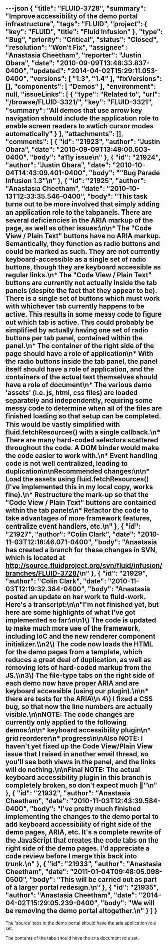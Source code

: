 ---json
{
  "title": "FLUID-3728",
  "summary": "Improve accessibility of the demo portal infrastructure",
  "tags": "FLUID",
  "project": {
    "key": "FLUID",
    "title": "Fluid Infusion"
  },
  "type": "Bug",
  "priority": "Critical",
  "status": "Closed",
  "resolution": "Won't Fix",
  "assignee": "Anastasia Cheetham",
  "reporter": "Justin Obara",
  "date": "2010-09-09T13:48:33.837-0400",
  "updated": "2014-04-02T15:29:11.053-0400",
  "versions": [
    "1.3",
    "1.4"
  ],
  "fixVersions": [],
  "components": [
    "Demos"
  ],
  "environment": null,
  "issueLinks": [
    {
      "type": "Related to",
      "url": "/browse/FLUID-3321/",
      "key": "FLUID-3321",
      "summary": "All demos that use arrow key navigation should include the application role to enable screen readers to swtich cursor modes automatically"
    }
  ],
  "attachments": [],
  "comments": [
    {
      "id": "21923",
      "author": "Justin Obara",
      "date": "2010-09-09T13:49:00.603-0400",
      "body": "a11y issue\n"
    },
    {
      "id": "21924",
      "author": "Justin Obara",
      "date": "2010-10-04T14:43:09.401-0400",
      "body": "\"Bug Parade Infusion 1.3\"\n"
    },
    {
      "id": "21925",
      "author": "Anastasia Cheetham",
      "date": "2010-10-13T12:33:35.546-0400",
      "body": "This task turns out to be more involved that simply adding an application role to the tabpanels. There are several deficiencies in the ARIA markup of the page, as well as other issues:\n\n* The \"Code View / Plain Text\" buttons have no ARIA markup. Semantically, they function as radio buttons and could be marked as such. They are not currently keyboard-accessible as a single set of radio buttons, though they are keyboard accessible as regular links.\n* The  \"Code View / Plain Text\" buttons are currently not actually inside the tab panels (despite the fact that they appear to be). There is a single set of buttons which must work with whichever tab currently happens to be active. This results in some messy code to figure out which tab is active. This could probably be simplified by actually having one set of radio buttons per tab panel, contained within the panel.\n* The container of the right side of the page should have a role of application\n* With the radio buttons inside the tab panel, the panel itself should have a role of application, and the containers of the actual text themselves should have a role of document\n* The various demo 'assets' (i.e. js, html, css files) are loaded separately and independently, requiring some messy code to determine when all of the files are finished loading so that setup can be completed. This would be vastly simplified with fluid.fetchResources() with a single callback.\n* There are many hard-coded selectors scattered throughout the code. A DOM binder would make the code easier to work with.\n* Event handling code is not well centralized, leading to duplication\n\nRecommended changes:\n\n* Load the assets using fluid.fetchResources() (I've implemented this in my local copy, works fine).\n* Restructure the mark-up so that the \"Code View / Plain Text\" buttons are contained within the tab panels\n* Refactor the code to take advantages of more framework features, centralize event handlers, etc.\n"
    },
    {
      "id": "21927",
      "author": "Colin Clark",
      "date": "2010-11-03T12:18:46.071-0400",
      "body": "Anastasia has created a branch for these changes in SVN, which is located at <http://source.fluidproject.org/svn/fluid/infusion/branches/FLUID-3728/>\n"
    },
    {
      "id": "21929",
      "author": "Colin Clark",
      "date": "2010-11-03T12:19:32.384-0400",
      "body": "Anastasia posted an update on her work to fluid-work. Here's a transcript:\n\n\"I'm not finished yet, but here are some highlights of what I've got implemented so far:\n\n1\\) The code is updated to make much more use of the framework, including IoC and the new renderer component initializer.\\\n2\\) The code now loads the HTML for the demo pages from a template, which reduces a **great** deal of duplication, as well as removing lots of hard-coded markup from the JS.\\\n3\\) The file-type tabs on the right side of each demo now have proper ARIA and are keyboard accessible (using our plugin).\n\n* there are tests for the ARIA\\\n  4\\) I fixed a CSS bug, so that now the line numbers are actually visible.\n\nNOTE: The code changes are currently only applied to the following demos:\n\n* keyboard accessibility plugin\n* grid reorderer\n* progress\n\nAlso NOTE: I haven't yet fixed up the Code View/Plain View issue that I raised in another email thread, so you'll see both views in the panel, and the links will do nothing.\n\nFinal NOTE: The actual keyboard accessibility plugin in this branch is completely broken, so don't expect much 🙂\"\n"
    },
    {
      "id": "21932",
      "author": "Anastasia Cheetham",
      "date": "2010-11-03T12:43:39.584-0400",
      "body": "I've pretty much finished implementing the changes to the demo portal to add keyboard accessibility of right side of the demo pages, ARIA, etc. It's a complete rewrite of the JavaScript that creates the code tabs on the right side of the demo pages. I'd appreciate a code review before I merge this back into trunk.\n"
    },
    {
      "id": "21933",
      "author": "Anastasia Cheetham",
      "date": "2011-01-04T09:48:05.098-0500",
      "body": "This will be carried out as part of a larger portal redesign.\n"
    },
    {
      "id": "21935",
      "author": "Anastasia Cheetham",
      "date": "2014-04-02T15:29:05.239-0400",
      "body": "We will be removing the demo portal altogether.\n"
    }
  ]
}
---
The 'source' tabs in the demo portal should have the aria application role set.

The contents of the tabs should have the aria document role set.

        